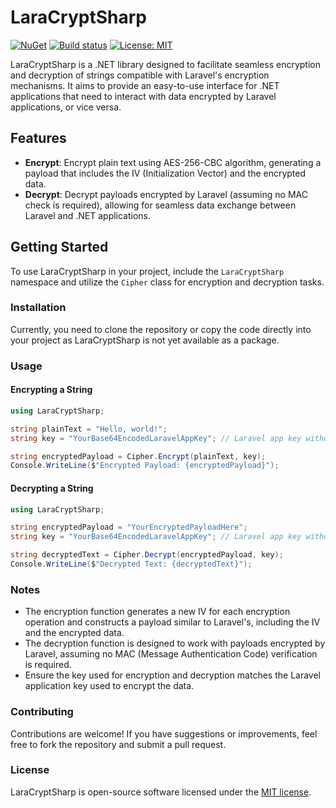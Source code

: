 # LaraCryptSharp

[![NuGet](https://img.shields.io/nuget/v/LaraCryptSharp.svg?maxAge=3600)](https://www.nuget.org/packages/LaraCryptSharp/)
[![Build status](https://github.com/rgdcastro/LaraCryptSharp/actions/workflows/build-and-test.yml/badge.svg?branch=main)](https://github.com/rgdcastro/LaraCryptSharp/actions/workflows/build-and-test.yml)
[![License: MIT](https://img.shields.io/badge/License-MIT-yellow.svg)](https://opensource.org/licenses/MIT)

LaraCryptSharp is a .NET library designed to facilitate seamless encryption and decryption of strings compatible with Laravel's encryption mechanisms. It aims to provide an easy-to-use interface for .NET applications that need to interact with data encrypted by Laravel applications, or vice versa.

## Features

- **Encrypt**: Encrypt plain text using AES-256-CBC algorithm, generating a payload that includes the IV (Initialization Vector) and the encrypted data.
- **Decrypt**: Decrypt payloads encrypted by Laravel (assuming no MAC check is required), allowing for seamless data exchange between Laravel and .NET applications.

## Getting Started

To use LaraCryptSharp in your project, include the `LaraCryptSharp` namespace and utilize the `Cipher` class for encryption and decryption tasks.

### Installation

Currently, you need to clone the repository or copy the code directly into your project as LaraCryptSharp is not yet available as a package.

### Usage

#### Encrypting a String

```csharp
using LaraCryptSharp;

string plainText = "Hello, world!";
string key = "YourBase64EncodedLaravelAppKey"; // Laravel app key without 'base64:' prefix

string encryptedPayload = Cipher.Encrypt(plainText, key);
Console.WriteLine($"Encrypted Payload: {encryptedPayload}");
```

#### Decrypting a String

```csharp
using LaraCryptSharp;

string encryptedPayload = "YourEncryptedPayloadHere";
string key = "YourBase64EncodedLaravelAppKey"; // Laravel app key without 'base64:' prefix

string decryptedText = Cipher.Decrypt(encryptedPayload, key);
Console.WriteLine($"Decrypted Text: {decryptedText}");
```

### Notes

- The encryption function generates a new IV for each encryption operation and constructs a payload similar to Laravel's, including the IV and the encrypted data.
- The decryption function is designed to work with payloads encrypted by Laravel, assuming no MAC (Message Authentication Code) verification is required.
- Ensure the key used for encryption and decryption matches the Laravel application key used to encrypt the data.

### Contributing

Contributions are welcome! If you have suggestions or improvements, feel free to fork the repository and submit a pull request.

### License

LaraCryptSharp is open-source software licensed under the [MIT license](https://opensource.org/licenses/MIT).